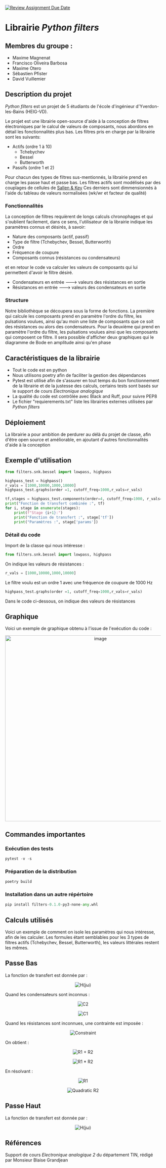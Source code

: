 [![Review Assignment Due Date](https://classroom.github.com/assets/deadline-readme-button-22041afd0340ce965d47ae6ef1cefeee28c7c493a6346c4f15d667ab976d596c.svg)](https://classroom.github.com/a/oOQR1xPR)
# Librairie _Python filters_

## Membres du groupe :
- Maxime Magnenat
- Francisco Oliveira Barbosa
- Maxime Otero
- Sébastien Pfister
- David Vuillemier

## Description du projet 
_Python filters_ est un projet de 5 étudiants de l'école d'ingénieur d'Yverdon-les-Bains (HEIG-VD).

Le projet est une librairie open-source d'aide à la conception de filtres électroniques par le calcul de valeurs de composants, nous abordons en détail les fonctionnalités plus bas.
Les filtres pris en charge par la librairie sont les suivants:
- Actifs (ordre 1 à 10)
  - Tchebychev
  - Bessel
  - Butterworth
- Passifs (ordre 1 et 2)

Pour chacun des types de filtres sus-mentionnés, la librairie prend en charge les passe haut et passe bas.
Les filtres actifs sont modélisés par des couplages de cellules de [Sallen & Key](https://en.wikipedia.org/wiki/Sallen%E2%80%93Key_topology)
Ces derniers sont dimmensionnés à l'aide du tableau de valeurs normalisées (wk/wr et facteur de qualité)

### Fonctionnalités
La conception de filtres requièrent de longs calculs chronophages et qui s'oublient facilement, dans ce sens, l'utilisateur de la librairie indique les paramètres connus et désirés, à savoir:
- Nature des composants (actif, passif)
- Type de filtre (Tchebychev, Bessel, Butterworth)
- Ordre
- Fréquence de coupure
- Composants connus (résistances ou condensateurs)

et en retour le code va calculer les valeurs de composants qui lui permettent d'avoir le filtre désiré.
- Condensateurs en entrée  --->  valeurs des résistances en sortie
- Résistances en entrée    --->  valeurs des condensateurs en sortie

### Structure
Notre bibliothèque se découpera sous la forme de fonctions.
La première qui calcule les composants prend en paramètre l'ordre du filtre, les pulsations voulues, ainsi qu'au moin une liste de composants que ce soit des résistances ou alors des condensateurs.
Pour la deuxième qui prend en paramètre l'ordre du filtre, les pulsations voulues ainsi que les composants qui composent ce filtre.
Il sera possible d'afficher deux graphiques qui le diagramme de Bode en amplitude ainsi qu'en phase

## Caractéristiques de la librairie
- Tout le code est en python
- Nous utilisons poetry afin de faciliter la gestion des dépendances
- Pytest est utilisé afin de s'assurer en tout temps du bon fonctionnement de la librairie et de la justesse des calculs, certains tests sont basés sur le support de cours _Electronique analogique_
- La qualité du code est contrôlée avec Black and Ruff, pour suivre PEP8
- Le fichier "requierements.txt" liste les librairies externes utilisées par _Python filters_


## Déploiement

La librairie a pour ambition de perdurer au délà du projet de classe, afin d'être open source et améliorable, en ajoutant d'autres fonctionnalités d'aide à la conception

## Exemple d'utilisation

```python
from filters.snk.bessel import lowpass, highpass

highpass_test = highpass()
r_vals = [1000,10000,1000,10000]
highpass_test.graphs(order =1, cutoff_freq=1000,r_vals=r_vals)

tf,stages = highpass_test.components(order=4, cutoff_freq=1000, r_vals=r_vals)
print("Fonction de transfert combinée :", tf)
for i, stage in enumerate(stages):
    print(f"Stage {i+1}:")
    print("Fonction de transfert :", stage['tf'])
    print("Paramètres :", stage['params'])
```

### Détail du code

Import de la classe qui nous intéresse :
```python
from filters.snk.bessel import lowpass, highpass
```
On indique les valeurs de résistances :
```python
r_vals = [1000,10000,1000,10000]
```
Le filtre voulu est un ordre 1 avec une fréquence de coupure de 1000 Hz
```python
highpass_test.graphs(order =1, cutoff_freq=1000,r_vals=r_vals)
```
Dans le code ci-dessous, on indique des valeurs de résistances

## Graphique
Voici un exemple de graphique obtenu à l'issue de l'exécution du code :

<p align="center">
  <img width="601" alt="image" src="https://github.com/user-attachments/assets/f150da63-2435-482a-9850-15398067f003" />
</p>


## Commandes importantes

### Exécution des tests

```python
pytest -v -s
```

### Préparation de la distribution

```python
poetry build
```

### Installation dans un autre répértoire

```python
pip install filters-0.1.0-py3-none-any.whl
```

## Calculs utilisés

Voici un exemple de comment on isole les paramètres qui nous intéresse, afin de les calculer.
Les formules étant semblables pour les 3 types de filtres actifs (Tchebychev, Bessel, Butterworth), les valeurs littérales restent les mêmes.

## Passe Bas
La fonction de transfert est donnée par :  
<p align="center">
  <img src="https://latex.codecogs.com/svg.latex?\color{white}H(j\omega)%20=%20\frac{1}{1%20+%20j\omega(R_1%20+%20R_2)%20+%20C_1%20C_2%20R_1%20R_2(j\omega)^2}" alt="H(jω)">
</p>

Quand les condensateurs sont inconnus :  
<p align="center">
  <img src="https://latex.codecogs.com/svg.latex?\color{white}C_2%20=%20\frac{1}{(R_1%20+%20R_2)%20\cdot%20\omega_0%20\cdot%20Q_0}" alt="C2">
</p>
<p align="center">
  <img src="https://latex.codecogs.com/svg.latex?\color{white}C_1%20=%20\frac{(R_1%20+%20R_2)%20\cdot%20Q_0}{R_1%20\cdot%20R_2%20\cdot%20\omega_0}" alt="C1">
</p>

Quand les résistances sont inconnues, une contrainte est imposée :  
<p align="center">
  <img src="https://latex.codecogs.com/svg.latex?\color{white}C_1%20\geq%204%20\cdot%20Q_0^2%20\cdot%20C_2" alt="Constraint">
</p>

On obtient :  
<p align="center">
  <img src="https://latex.codecogs.com/svg.latex?\color{white}R_1%20+%20R_2%20=%20\frac{1}{C_2%20\cdot%20\omega_0%20\cdot%20Q_0}" alt="R1 + R2">
</p>
<p align="center">
  <img src="https://latex.codecogs.com/svg.latex?\color{white}R_1%20\cdot%20R_2%20=%20\frac{1}{C_1%20\cdot%20C_2%20\cdot%20\omega_0^2}" alt="R1 * R2">
</p>

En résolvant :
<p align="center">
  <img src="https://latex.codecogs.com/svg.latex?\color{white}R_1%20=%20\frac{1}{C_2%20\cdot%20\omega_0%20\cdot%20Q_0}%20-%20R_2" alt="R1">
</p>
<p align="center">
  <img src="https://latex.codecogs.com/svg.latex?\color{white}R_2^2%20-%20\left(\frac{1}{C_2%20\cdot%20\omega_0%20\cdot%20Q_0}\right)%20\cdot%20R_2%20+%20\frac{1}{C_1%20\cdot%20C_2%20\cdot%20\omega_0^2}%20=%200" alt="Quadratic R2">
</p>

## Passe Haut
La fonction de transfert est donnée par :  
<p align="center">
  <img src="https://latex.codecogs.com/svg.latex?\color{white}H(j\omega)%20=%20\frac{C_1%20C_2%20R_1%20R_2(j\omega)^2}{1%20+%20j\omega(R_1%20+%20R_2)%20+%20C_1%20C_2%20R_1%20R_2(j\omega)^2}" alt="H(jω)">
</p>


## Références
Support de cours _Electronique analogique 2_ du département TIN, rédigé par Monsieur Blaise Grandjean
